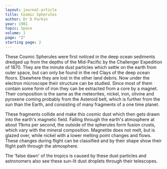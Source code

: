 ```yaml
---
layout: journal-article
title: Cosmic Spherules
author: Dr D Parkin
year: 1981
topic: Space
volume: 1
page: "2"
starting page: 2
---
```

These Cosmic Spherules were first noticed in the deep ocean sediments dredged up from the depths of the Mid-Pacific by the Challenger Expedition of 1870. They are the minute dust particles which settle on the earth from outer space, but can only be found in the red Clays of the deep ocean floors. Elsewhere they are lost in the other land debris. Now under the electron microscope their structure can be studied. Since most of them contain some form of iron they can be extracted from a core by a magnet. Their composition is the same as the meteorites, nickel, iron, olivine and pyroxene coming probably from the Asteroid belt, which is further from the sun than the Earth, and consisting of many fragments of a one time planet.

These fragments collide and make this cosmic dust which then gets drawn into the earth's magnetic field. Falling through the earth's atmosphere at about 11kms per second, the outside of the spherules form fusion crusts, which vary with the mineral composition. Magnetite does not melt, but is glazed over, while nickel with a lower melting point changes and flows. These changes during flight can be classified and by their shape show their flight path through the atmosphere.

The 'false dawn' of the tropics is caused by these dust particles and astronomers also see these sun-lit dust droplets through their telescopes.